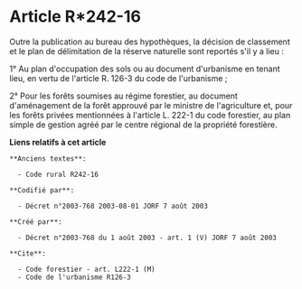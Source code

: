 # Article R*242-16

Outre la publication au bureau des hypothèques, la décision de classement et le plan de délimitation de la réserve naturelle
sont reportés s'il y a lieu :

1° Au plan d'occupation des sols ou au document d'urbanisme en tenant lieu, en vertu de l'article R. 126-3 du code de
l'urbanisme ;

2° Pour les forêts soumises au régime forestier, au document d'aménagement de la forêt approuvé par le ministre de
l'agriculture et, pour les forêts privées mentionnées à l'article L. 222-1 du code forestier, au plan simple de gestion agréé
par le centre régional de la propriété forestière.

**Liens relatifs à cet article**

	**Anciens textes**:

	  - Code rural R242-16

	**Codifié par**:

	  - Décret n°2003-768 2003-08-01 JORF 7 août 2003

	**Créé par**:

	  - Décret n°2003-768 du 1 août 2003 - art. 1 (V) JORF 7 août 2003

	**Cite**:

	  - Code forestier - art. L222-1 (M)
	  - Code de l'urbanisme R126-3
